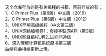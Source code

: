 这个仓库存放的是有关编程的书籍，目前存放的有：  
1、C Primer Plus（第6版）中文版（2016）  
2、C Primer Plus（第6版）中文版（2012）  
3、UNIX环境高级编程（中文第三版）  
4、UNIX网络编程卷1：套接字联网API（第3版）  
5、UNIX网络编程_卷2_进程间通信  
6、深入理解计算机系统原书第三版  
后续将会持续更新上传。  
